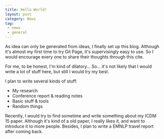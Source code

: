 ```yaml
---
title: Hello World!
layout: post
category: News
tag: 
 - news 
 - general
---
```


As idea can only be generated from ideas, I finally set up this blog. 
Although it's almost my first time to try Git Page, it's supervisingly easy to use.
So I would encourage every one to share their thoughts through this cite.

For me, to be honest, I'm kind of dilatory... So... it's not likely that I would write a lot of stuff here, but still I would try my best.

I plan to write several kinds of stuff:
- My research
- Conference report &amp; reading notes
- Basic stuff &amp; tools
- Random things

Recently, I would try to find sometime and write something about my ICDM 15 paper.
Although it's kind of a old paper, I really likes it, and want to introduce it to more people.
Besides, I plan to write a EMNLP travel report after coming back.